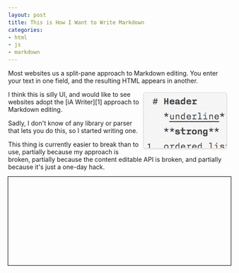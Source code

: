 ```yaml
---
layout: post
title: This is How I Want to Write Markdown
categories:
- html
- js
- markdown
---
```


Most websites us a split-pane approach to Markdown editing. You enter your text in one field, and the resulting HTML appears in another.

<img src="/images/mac_feature_07.jpg" style="float:right" />
I think this is silly UI, and would like to see websites adopt the [iA Writer][1] approach to Markdown editing.

Sadly, I don't know of any library or parser that lets you do this, so I started writing one.

This thing is currently easier to break than to use, partially because my approach is broken, partially because the content editable API is broken, and partially because it's just a one-day hack.

<div id="editor" style="outline:1px solid black; min-height:200px;"> </div>

<div> <script src="http://pepijndevos.github.com/markin/markin.js"> </script> <script> edit("editor"); </script> <link rel="stylesheet" href="http://pepijndevos.github.com/markin/remarkdown.css" /> </div>

[1]: http://www.iawriter.com